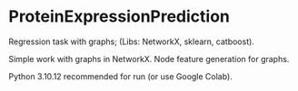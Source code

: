 # ProteinExpressionPrediction
Regression task with graphs; (Libs: NetworkX, sklearn, catboost).

Simple work with graphs in NetworkX. Node feature generation for graphs.

Python 3.10.12 recommended for run (or use Google Colab).
